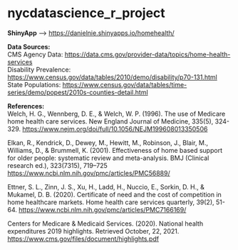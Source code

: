 # nycdatascience_r_project
**ShinyApp** --> https://danielnie.shinyapps.io/homehealth/

**Data Sources:**<br>
CMS Agency Data: https://data.cms.gov/provider-data/topics/home-health-services<br>
Disability Prevalence: https://www.census.gov/data/tables/2010/demo/disability/p70-131.html<br>
State Populations: https://www.census.gov/data/tables/time-series/demo/popest/2010s-counties-detail.html<br>


**References:**<br>
Welch, H. G., Wennberg, D. E., & Welch, W. P. (1996). The use of Medicare home health care services. 
New England Journal of Medicine, 335(5), 324-329.
https://www.nejm.org/doi/full/10.1056/NEJM199608013350506

Elkan, R., Kendrick, D., Dewey, M., Hewitt, M., Robinson, J., Blair, M., Williams, D., & Brummell, K. (2001). 
Effectiveness of home based support for older people: systematic review and meta-analysis. 
BMJ (Clinical research ed.), 323(7315), 719–725
https://www.ncbi.nlm.nih.gov/pmc/articles/PMC56889/

Ettner, S. L., Zinn, J. S., Xu, H., Ladd, H., Nuccio, E., Sorkin, D. H., & Mukamel, D. B. (2020). 
Certificate of need and the cost of competition in home healthcare markets. 
Home health care services quarterly, 39(2), 51-64.
https://www.ncbi.nlm.nih.gov/pmc/articles/PMC7166169/

Centers for Medicare & Medicaid Services. (2020). National health expenditures 2019 highlights. Retrieved October, 22, 2021.
https://www.cms.gov/files/document/highlights.pdf
